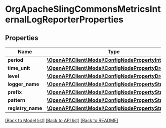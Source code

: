 # OrgApacheSlingCommonsMetricsInternalLogReporterProperties

## Properties
Name | Type | Description | Notes
------------ | ------------- | ------------- | -------------
**period** | [**\OpenAPI\Client\Model\ConfigNodePropertyInteger**](ConfigNodePropertyInteger.md) |  | [optional] 
**time_unit** | [**\OpenAPI\Client\Model\ConfigNodePropertyDropDown**](ConfigNodePropertyDropDown.md) |  | [optional] 
**level** | [**\OpenAPI\Client\Model\ConfigNodePropertyDropDown**](ConfigNodePropertyDropDown.md) |  | [optional] 
**logger_name** | [**\OpenAPI\Client\Model\ConfigNodePropertyString**](ConfigNodePropertyString.md) |  | [optional] 
**prefix** | [**\OpenAPI\Client\Model\ConfigNodePropertyString**](ConfigNodePropertyString.md) |  | [optional] 
**pattern** | [**\OpenAPI\Client\Model\ConfigNodePropertyString**](ConfigNodePropertyString.md) |  | [optional] 
**registry_name** | [**\OpenAPI\Client\Model\ConfigNodePropertyString**](ConfigNodePropertyString.md) |  | [optional] 

[[Back to Model list]](../README.md#documentation-for-models) [[Back to API list]](../README.md#documentation-for-api-endpoints) [[Back to README]](../README.md)


